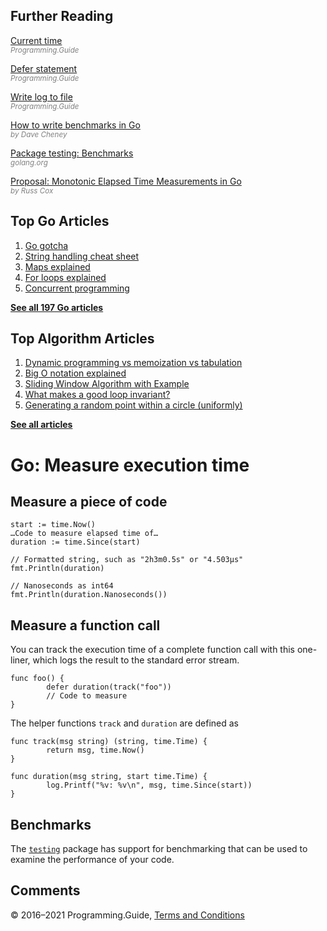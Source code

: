 ## Further Reading

[Current time](current-time.html)  
<span style="color: grey; font-style: italic; font-size: smaller">Programming.Guide</span>

[Defer statement](defer.html)  
<span style="color: grey; font-style: italic; font-size: smaller">Programming.Guide</span>

[Write log to file](log-to-file.html)  
<span style="color: grey; font-style: italic; font-size: smaller">Programming.Guide</span>

[How to write benchmarks in Go](https://dave.cheney.net/2013/06/30/how-to-write-benchmarks-in-go)  
<span style="color: grey; font-style: italic; font-size: smaller">by Dave Cheney</span>

[Package testing: Benchmarks](https://golang.org/pkg/testing/#hdr-Benchmarks)  
<span style="color: grey; font-style: italic; font-size: smaller">golang.org</span>

[Proposal: Monotonic Elapsed Time Measurements in Go](https://golang.org/design/12914-monotonic)  
<span style="color: grey; font-style: italic; font-size: smaller">by Russ Cox</span>

## Top Go Articles

1.  [Go gotcha](go-gotcha.html)
2.  [String handling cheat sheet](string-functions-reference-cheat-sheet.html)
3.  [Maps explained](maps-explained.html)
4.  [For loops explained](for-loop.html)
5.  [Concurrent programming](go-concurrency-tutorial.html)

[**See all 197 Go articles**](index.html)

## Top Algorithm Articles

1.  [Dynamic programming vs memoization vs tabulation](../dynamic-programming-vs-memoization-vs-tabulation.html)
2.  [Big O notation explained](../big-o-notation-explained.html)
3.  [Sliding Window Algorithm with Example](../sliding-window-example.html)
4.  [What makes a good loop invariant?](../what-makes-a-good-loop-invariant.html)
5.  [Generating a random point within a circle (uniformly)](../random-point-within-circle.html)

[**See all articles**](../index.html)

# Go: Measure execution time

## Measure a piece of code

    start := time.Now()
    …Code to measure elapsed time of…
    duration := time.Since(start)

    // Formatted string, such as "2h3m0.5s" or "4.503μs"
    fmt.Println(duration)

    // Nanoseconds as int64
    fmt.Println(duration.Nanoseconds())

## Measure a function call

You can track the execution time of a complete function call with this one-liner, which logs the result to the standard error stream.

    func foo() {
            defer duration(track("foo"))
            // Code to measure
    }

The helper functions `track` and `duration` are defined as

    func track(msg string) (string, time.Time) {
            return msg, time.Now()
    }

    func duration(msg string, start time.Time) {
            log.Printf("%v: %v\n", msg, time.Since(start))
    }

## Benchmarks

The [`testing`](https://golang.org/pkg/testing/) package has support for benchmarking that can be used to examine the performance of your code.

## Comments



© 2016–2021 Programming.Guide, [Terms and Conditions](../terms-and-conditions.html)
